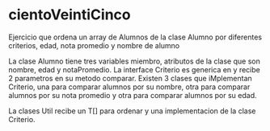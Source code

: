 # cientoVeintiCinco

Ejercicio que ordena un array de Alumnos de la clase Alumno por diferentes criterios, edad, nota promedio y nombre de alumno

La clase Alumno tiene tres variables miembro, atributos de la clase que son nombre, edad y notaPromedio.
La interface Criterio es generica en <T> y recibe 2 parametros en su metodo comparar.
Existen 3 clases que iMplementan Criterio<T>, una para comparar alumnos por su nombre, otra para comparar alumnos por su nota promedio y otra para comparar alumnos por su edad.

La clases Util recibe un T[] para ordenar y una implementacion de la clase Criterio.
  



